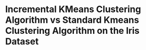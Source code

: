 # Incremental KMeans Clustering Algorithm vs Standard Kmeans Clustering Algorithm on the Iris Dataset

